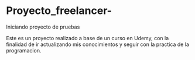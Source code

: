 # Proyecto_freelancer-
Iniciando proyecto de pruebas

Este es un proyecto realizado a base de un curso en Udemy, con  la finalidad de ir actualizando mis conocimientos
y seguir con la practica de la programacion.
